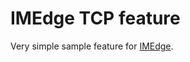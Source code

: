 IMEdge TCP feature
==================

Very simple sample feature for [IMEdge](https://github.com/im-edge).
